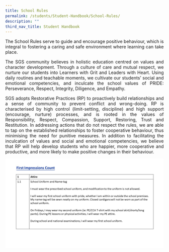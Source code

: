 ```yaml
---
title: School Rules
permalink: /students/Student-Handbook/School-Rules/
description: ""
third_nav_title: Student Handbook
---
```

<p style="text-align: justify;">The School Rules serve to guide and encourage positive behaviour, which is integral to fostering a caring and safe environment where learning can take place.</p>

<p style="text-align: justify;">The SGS community believes in holistic education centred on values and character development. Through a culture of care and mutual respect, we nurture our students into Learners with Grit and Leaders with Heart. Using daily routines and teachable moments, we cultivate our students’ social and emotional competencies, and inculcate the school values of PRIDE: Perseverance, Respect, Integrity, Diligence, and Empathy.</p>

<p style="text-align: justify;">SGS adopts Restorative Practices (RP) to proactively build relationships and a sense of community to prevent conflict and wrong-doing. RP is characterised by high control (limit-setting, discipline) and high support (encourage, nurture) processes, and is rooted in the values of Responsibility, Respect, Compassion, Support, Restoring, Trust and Restitution. In addressing actions that do not respect the rules, we are able to tap on the established relationships to foster cooperative behaviour, thus minimising the need for punitive measures. In addition to facilitating the inculcation of values and social and emotional competencies, we believe that RP will help develop students who are happier, more cooperative and productive, and more likely to make positive changes in their behaviour.</p>

![](/images/School%20Rules/Presentation4.jpg)



